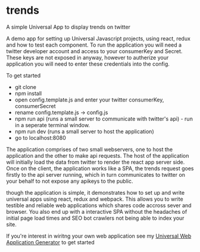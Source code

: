 # trends
A simple Universal App to display trends on twitter

A demo app for setting up Universal Javascript projects, using react, redux and how to test each component.
To run the application you will need a twitter developer account and access to your consumerKey and Secret.
These keys are not exposed in anyway, however to autherize your application you will need to enter these credentials
into the config.

To get started 

 * git clone
 * npm install
 * open config.template.js and enter your twitter consumerKey, consumerSecret
 * rename config.template.js -> config.js
 * npm run api (runs a small server to communicate with twitter's api) - run in a seperate terminal window.
 * npm run dev (runs a small server to host the application)
 * go to localhost:8080
 
The application comprises of two small webservers, one to host the application and the other to make api requests.
The host of the application will initially load the data from twitter to render the react app server side.
Once on the client, the application works like a SPA, the trends request goes firstly to the api server running,
which in turn communicates to twitter on your behalf to not expose any apikeys to the public.

though the application is simple, it demonstrates how to set up and write universal apps using react, redux and webpack.
This allows you to write testible and reliable web applications which shares code accross sever and browser.  You also 
end up with a interactive SPA without the headaches of initial page load times and SEO bot crawlers not being able to index
your site.

If you're interest in wiritng your own web application see my [Universal Web Application Generator](https://github.com/HistoireDeBabar/generator-universal-react-and-redux) to get started 
